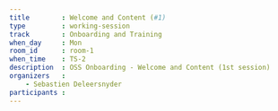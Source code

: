 ```yaml
---
title        : Welcome and Content (#1)
type         : working-session
track        : Onboarding and Training
when_day     : Mon
room_id      : room-1
when_time    : TS-2
description  : OSS Onboarding - Welcome and Content (1st session)
organizers   :
    - Sebastien Deleersnyder
participants :
---
```



